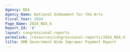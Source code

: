 ```yaml
---
Agency: NEA
Agency_Name: National Endowment for the Arts
Fiscal_Year: 2024
Page_Name: 2024_NEA_6
Report_Id: '6'
layout: congressional-reports
permalink: /resources/congressional-reports/2024_NEA_6
title: OMB Government Wide Improper Payment Report
---
```

